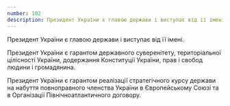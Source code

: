 ```yaml
---
number: 102
description: Президент України є главою держави і виступає від її імені. Президент України є гарантом державного суверенітету, територіальної цілісності України, додержання Конституції України, прав і свобод людини і громадянина...
---
```


Президент України є главою держави і виступає від її імені.

Президент України є гарантом державного суверенітету, територіальної цілісності України, додержання Конституції України,
прав і свобод людини і громадянина.

Президент України є гарантом реалізації стратегічного курсу держави на набуття повноправного членства України в
Європейському Союзі та в Організації Північноатлантичного договору.


